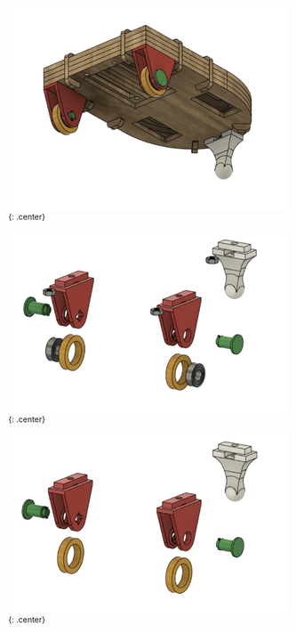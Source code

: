 ![Montagem das rodas](imgs/Rodas.png){: .center}

![Peças Explodidas](imgs/Pe.png){: .center}

![Peças Impressas](imgs/PeImpresso.png){: .center}
